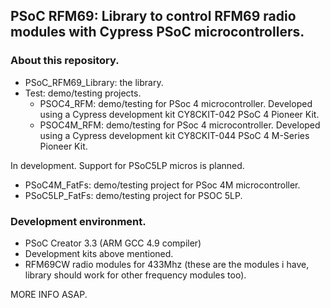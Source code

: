 ## PSoC RFM69: Library to control RFM69 radio modules with Cypress PSoC microcontrollers. ##

### About this repository. ###
* PSoC_RFM69_Library: the library.
* Test: demo/testing projects.
	* PSOC4_RFM: demo/testing for PSoc 4 microcontroller. Developed using a Cypress development kit CY8CKIT-042 PSoC 4 Pioneer Kit.
	* PSOC4M_RFM: demo/testing for PSoc 4 microcontroller. Developed using a Cypress development kit CY8CKIT-044 PSoC 4 M-Series Pioneer Kit.

In development. Support for PSoC5LP micros is planned.

* PSoC4M_FatFs: demo/testing project for PSoc 4M microcontroller.
* PSoC5LP_FatFs: demo/testing project for PSOC 5LP.

### Development environment. ###
* PSoC Creator 3.3 (ARM GCC 4.9 compiler)
* Development kits above mentioned.
* RFM69CW radio modules for 433Mhz (these are the modules i have, library should work for other frequency modules too).

MORE INFO ASAP.